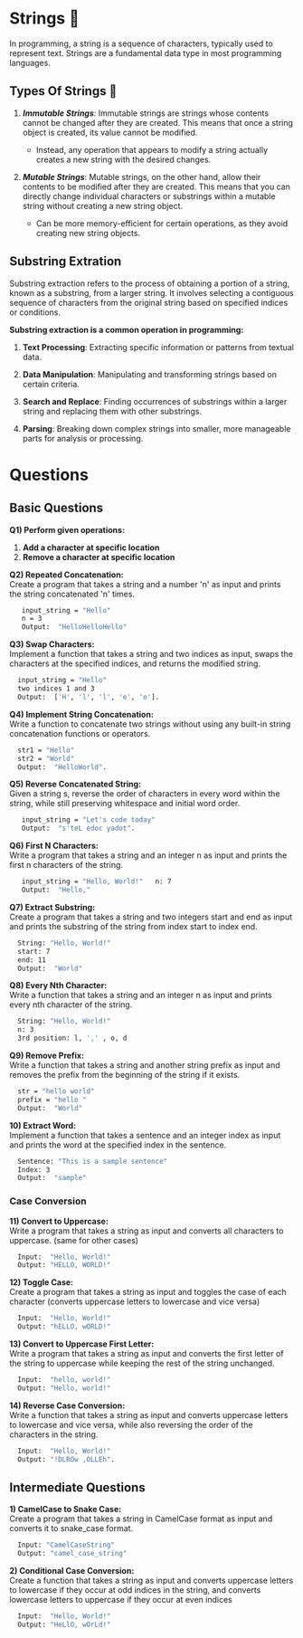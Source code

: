 # Strings 💬

In programming, a string is a sequence of characters, typically used to represent text. Strings are a fundamental data type in most programming languages.

## Types Of Strings 📝

1. **_Immutable Strings_**:
   Immutable strings are strings whose contents cannot be changed after they are created. This means that once a string object is created, its value cannot be modified.

   - Instead, any operation that appears to modify a string actually creates a new string with the desired changes.

2. **_Mutable Strings_**:
   Mutable strings, on the other hand, allow their contents to be modified after they are created. This means that you can directly change individual characters or substrings within a mutable string without creating a new string object.
   - Can be more memory-efficient for certain operations, as they avoid creating new string objects.

## Substring Extration

Substring extraction refers to the process of obtaining a portion of a string, known as a substring, from a larger string. It involves selecting a contiguous sequence of characters from the original string based on specified indices or conditions.

**Substring extraction is a common operation in programming:**

1.  **Text Processing**: Extracting specific information or patterns from textual data.

2.  **Data Manipulation**: Manipulating and transforming strings based on certain criteria.

3.  **Search and Replace**: Finding occurrences of substrings within a larger string and replacing them with other substrings.

4.  **Parsing**: Breaking down complex strings into smaller, more manageable parts for analysis or processing.

# Questions

## Basic Questions

**Q1) Perform given operations:**

1.  **Add a character at specific location**
2.  **Remove a character at specific location**

**Q2) Repeated Concatenation:**  
 Create a program that takes a string and a number 'n' as input and prints the string concatenated 'n' times.

```bash
   input_string = "Hello"
   n = 3
   Output:  "HelloHelloHello"
```

**Q3) Swap Characters:**  
 Implement a function that takes a string and two indices as input, swaps the characters at the specified indices, and returns the modified string.

```bash
  input_string = "Hello"
  two indices 1 and 3
  Output:  ['H', 'l', 'l', 'e', 'o'].
```

**Q4) Implement String Concatenation:**  
 Write a function to concatenate two strings without using any built-in string concatenation functions or operators.

```bash
  str1 = "Hello"
  str2 = "World"
  Output:  "HelloWorld".
```

**Q5) Reverse Concatenated String:**  
 Given a string s, reverse the order of characters in every word within the string, while still preserving whitespace and initial word order.

```bash
   input_string = "Let's code today"
   Output:  "s'teL edoc yadot".
```

**Q6) First N Characters:**  
 Write a program that takes a string and an integer n as input and prints the first n characters of the string.

```bash
   input_string = "Hello, World!"   n: 7
   Output:  "Hello,"
```

**Q7) Extract Substring:**  
 Create a program that takes a string and two integers start and end as input and prints the substring of the string from index start to index end.

```bash
  String: "Hello, World!"
  start: 7
  end: 11
  Output:  "World"
```

**Q8) Every Nth Character:**  
 Write a function that takes a string and an integer n as input and prints every nth character of the string.

```bash
  String: "Hello, World!"
  n: 3
  3rd position: l, ',' , o, d
```

**Q9) Remove Prefix:**  
 Write a function that takes a string and another string prefix as input and removes the prefix from the beginning of the string if it exists.

```bash
  str = "hello world"
  prefix = "hello "
  Output:  "World"
```

**10) Extract Word:**  
 Implement a function that takes a sentence and an integer index as input and prints the word at the specified index in the sentence.

```bash
  Sentence: "This is a sample sentence"
  Index: 3
  Output:  "sample"
```

### Case Conversion

**11) Convert to Uppercase:**  
 Write a program that takes a string as input and converts all characters to uppercase. (same for other cases)

```bash
  Input:  "Hello, World!"
  Output: "HELLO, WORLD!"
```

**12) Toggle Case:**  
  Create a program that takes a string as input and toggles the case of each character (converts uppercase letters to lowercase and vice versa)

```bash
  Input:  "Hello, World!"
  Output: "hELLO, wORLD!"
```

**13) Convert to Uppercase First Letter:**  
  Write a program that takes a string as input and converts the first letter of the string to uppercase while keeping the rest of the string unchanged.

```bash
  Input:  "hello, world!"
  Output: "Hello, world!"
```

**14) Reverse Case Conversion:**  
   Write a function that takes a string as input and converts uppercase letters to lowercase and vice versa, while also reversing the order of the characters in the string.

```bash
  Input:  "Hello, World!"
  Output: "!DLROw ,OLLEh".
```




## Intermediate Questions

**1) CamelCase to Snake Case:**  
   Create a program that takes a string in CamelCase format as input and converts it to snake_case format.

```bash
  Input: "CamelCaseString"
  Output: "camel_case_string"
```

**2) Conditional Case Conversion:**  
   Create a function that takes a string as input and converts uppercase letters to lowercase if they occur at odd indices in the string, and converts lowercase letters to uppercase if they occur at even indices

```bash
  Input:  "Hello, World!"
  Output: "HeLlO, wOrLd!"
```